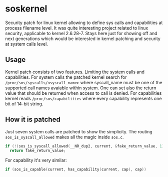 # soskernel
Security patch for linux kernel allowing to define sys calls and capabilities at process filename level. It was quite interesting project related to linux security, applicable to kernel 2.6.28-7. Stays here just for showing off and next generations which would be interested in kernel patching and security at system calls level.

## Usage

Kernel patch consists of two features. Limiting the system calls and capabilities. For system calls the patched kernel search for `/proc/sos/syscalls/<syscall_name>` where syscall_name must be one of the supported call names avaiable within system. One can set also the return value that should be returned when access to call is denied. For capabilities kernel reads `/proc/sos/capabilities` where every capability represents one bit of 14-bit string. 

## How it is patched

Just seven system calls are patched to show the simplicity. The routing `sos_is_syscall_allowed` makes all the magic inside `sos.c`.

```C
if (!(sos_is_syscall_allowed(__NR_dup2, current, &fake_return_value, 1)))
  return fake_return_value;
```
For capability it's very similar:

```C
if (sos_is_capable(current, has_capability(current, cap), cap))
```



